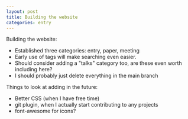 ```yaml
---
layout: post
title: Building the website
categories: entry
---
```


Building the website:

* Established three categories: entry, paper, meeting
* Early use of tags will make searching even easier.
* Should consider adding a "talks" category too, are these even worth including here?
* I should probably just delete everything in the main branch

Things to look at adding in the future:

* Better CSS (when I have free time)
* git plugin, when I actually start contributing to any projects
* font-awesome for icons?



